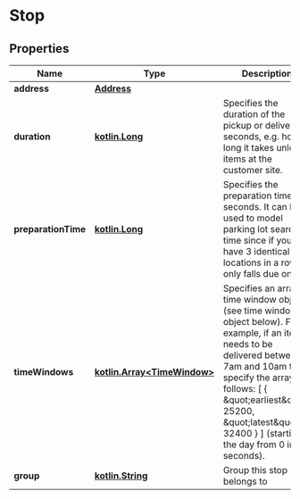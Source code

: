 # Stop

## Properties
Name | Type | Description | Notes
------------ | ------------- | ------------- | -------------
**address** | [**Address**](Address.md) |  |  [optional]
**duration** | [**kotlin.Long**](.md) | Specifies the duration of the pickup or delivery in seconds, e.g. how long it takes unload items at the customer site. |  [optional]
**preparationTime** | [**kotlin.Long**](.md) | Specifies the preparation time in seconds. It can be used to model parking lot search time since if you have 3 identical locations in a row, it only falls due once. |  [optional]
**timeWindows** | [**kotlin.Array&lt;TimeWindow&gt;**](TimeWindow.md) | Specifies an array of time window objects (see time window object below). For example, if an item needs to be delivered between 7am and 10am then specify the array as follows: [ { \&quot;earliest\&quot;: 25200, \&quot;latest\&quot; : 32400 } ] (starting the day from 0 in seconds). |  [optional]
**group** | [**kotlin.String**](.md) | Group this stop belongs to |  [optional]
